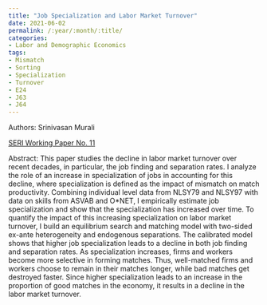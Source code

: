 ```yaml
---
title: "Job Specialization and Labor Market Turnover"
date: 2021-06-02
permalink: /:year/:month/:title/
categories:
- Labor and Demographic Economics
tags:
- Mismatch
- Sorting
- Specialization
- Turnover
- E24
- J63
- J64
---
```


Authors: Srinivasan Murali

[SERI Working Paper No. 11](/wp/murali_specialization_and_labour_market_turnover_may_2021.pdf)

Abstract: This paper studies the decline in labor market turnover over recent decades, in particular, the job finding and separation rates. I analyze the role of an increase in specialization of jobs in accounting for this decline, where specialization is defined as the impact of mismatch on match productivity. Combining individual level data from NLSY79 and NLSY97 with data on skills from ASVAB and O\*NET, I empirically estimate job specialization and show that the specialization has increased over time. To quantify the impact of this increasing specialization on labor market turnover, I build an equilibrium search and matching model with two-sided ex-ante heterogeneity and endogenous separations. The calibrated model shows that higher job specialization leads to a decline in both job finding and separation rates. As specialization increases, firms and workers become more selective in forming matches. Thus, well-matched firms and workers choose to remain in their matches longer, while bad matches get destroyed faster. Since higher specialization leads to an increase in the proportion of good matches in the economy, it results in a decline in the labor market turnover.